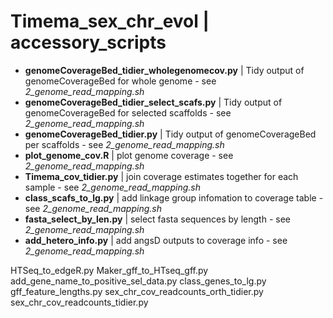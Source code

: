 # Timema_sex_chr_evol | accessory_scripts

* **genomeCoverageBed_tidier_wholegenomecov.py** | Tidy output of genomeCoverageBed for whole genome - see *2_genome_read_mapping.sh*
* **genomeCoverageBed_tidier_select_scafs.py** | Tidy output of genomeCoverageBed for selected scaffolds - see *2_genome_read_mapping.sh*
* **genomeCoverageBed_tidier.py** | Tidy output of genomeCoverageBed per scaffolds - see *2_genome_read_mapping.sh*
* **plot_genome_cov.R** | plot genome coverage - see *2_genome_read_mapping.sh*
* **Timema_cov_tidier.py**  | join coverage estimates together for each sample - see *2_genome_read_mapping.sh*
* **class_scafs_to_lg.py**  | add linkage group infomation to coverage table - see *2_genome_read_mapping.sh*
* **fasta_select_by_len.py** | select fasta sequences by length - see *2_genome_read_mapping.sh*
* **add_hetero_info.py** | add angsD outputs to coverage info - see *2_genome_read_mapping.sh*



HTSeq_to_edgeR.py
Maker_gff_to_HTseq_gff.py
add_gene_name_to_positive_sel_data.py
class_genes_to_lg.py
gff_feature_lengths.py
sex_chr_cov_readcounts_orth_tidier.py
sex_chr_cov_readcounts_tidier.py
